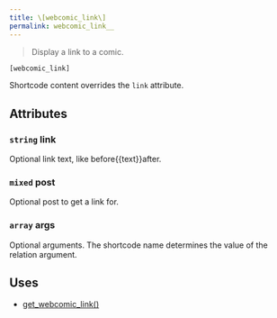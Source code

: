 ```yaml
---
title: \[webcomic_link\]
permalink: webcomic_link__
---
```


> Display a link to a comic.

```php
[webcomic_link]
```

Shortcode content overrides the `link` attribute.

## Attributes

### `string` link
Optional link text, like before\{\{text}}after.

### `mixed` post
Optional post to get a link for.

### `array` args
Optional arguments. The shortcode name determines the
value of the relation argument.

## Uses
- [get_webcomic_link()](get_webcomic_link())
